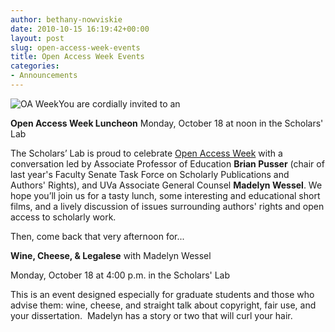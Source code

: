 ```yaml
---
author: bethany-nowviskie
date: 2010-10-15 16:19:42+00:00
layout: post
slug: open-access-week-events
title: Open Access Week Events
categories:
- Announcements
---
```


![OA Week](http://www2.scholarslab.org/images/OA120-240webbanner.jpg)You are cordially invited to an

**Open Access Week Luncheon**
Monday, October 18 at noon in the Scholars' Lab

The Scholars’ Lab is proud to celebrate [Open Access Week](http://openaccessweek.org) with a conversation led by Associate Professor of Education **Brian Pusser** (chair of last year's Faculty Senate Task Force on Scholarly Publications and Authors' Rights), and UVa Associate General Counsel **Madelyn Wessel**.  We hope you’ll join us for a tasty lunch, some interesting and educational short films, and a lively discussion of issues surrounding authors' rights and open access to scholarly work.

Then, come back that very afternoon for...

**Wine, Cheese, & Legalese**
with Madelyn Wessel

Monday, October 18 at 4:00 p.m. in the  Scholars' Lab

This is an event designed especially for graduate students and those who advise them: wine, cheese, and straight talk about copyright, fair use, and your dissertation.  Madelyn has a story or two that will curl your hair.
